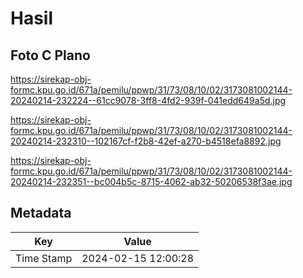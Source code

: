 # Hasil

## Foto C Plano

https://sirekap-obj-formc.kpu.go.id/671a/pemilu/ppwp/31/73/08/10/02/3173081002144-20240214-232224--61cc9078-3ff8-4fd2-939f-041edd649a5d.jpg

https://sirekap-obj-formc.kpu.go.id/671a/pemilu/ppwp/31/73/08/10/02/3173081002144-20240214-232310--102167cf-f2b8-42ef-a270-b4518efa8892.jpg

https://sirekap-obj-formc.kpu.go.id/671a/pemilu/ppwp/31/73/08/10/02/3173081002144-20240214-232351--bc004b5c-8715-4062-ab32-50206538f3ae.jpg


## Metadata

| Key        | Value               |
| ---------- | ------------------- |
| Time Stamp | 2024-02-15 12:00:28 |



